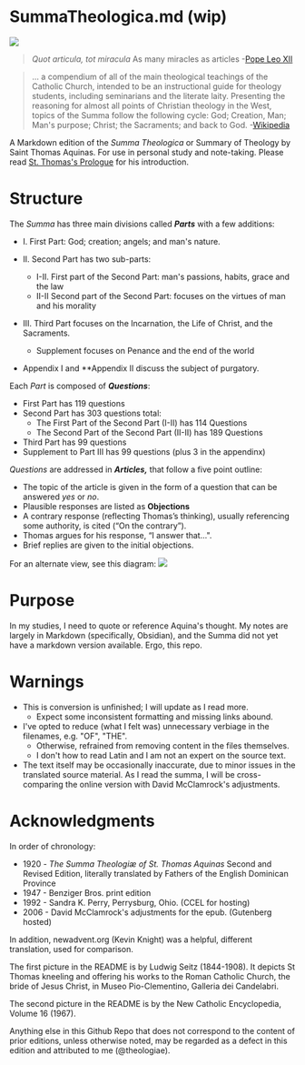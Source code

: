 # SummaTheologica.md (wip)

<img src='https://i.imgur.com/Ht5Qq9l.png' />

>_Quot articula, tot miracula_
> As many miracles as articles 
>-[Pope Leo XII](https://en.wikipedia.org/wiki/Summa_Theologica#Reception)

>... a compendium of all of the main theological teachings of the Catholic Church, intended to be an instructional guide for theology students, including seminarians and the literate laity. Presenting the reasoning for almost all points of Christian theology in the West, topics of the Summa follow the following cycle: God; Creation, Man; Man's purpose; Christ; the Sacraments; and back to God.
>-[Wikipedia](https://en.wikipedia.org/wiki/Summa_Theologica)

A Markdown edition of the *Summa Theologica* or Summary of Theology by Saint Thomas Aquinas. For use in personal study and note-taking. Please read [St. Thomas's Prologue](./dist/Prologue.md) for his introduction.

# Structure

The _Summa_ has three main divisions called **_Parts_** with a few additions:

- I. First Part: God; creation; angels; and man's nature.

- II. Second Part has two sub-parts:
    - I-II. First part of the Second Part:  man's passions, habits, grace and the law
    - II-II Second part of the Second Part: focuses on the virtues of man and his morality

- III. Third Part focuses on the Incarnation, the Life of Christ, and the Sacraments.
    - Supplement focuses on Penance and the end of the world

- Appendix I and **Appendix II discuss the subject of purgatory.


Each _Part_ is composed of **_Questions_**:

- First Part has 119 questions
- Second Part has 303 questions total:
    - The First Part of the Second Part (I-II) has 114 Questions
    - The Second Part of the Second Part (II-II) has 189 Questions
- Third Part has 99 questions
- Supplement to Part III has 99 questions (plus 3 in the appendinx)

_Questions_ are addressed in **_Articles,_** that follow a five point outline:

- The topic of the article is given in the form of a question that can be answered *yes* or *no*.
- Plausible responses are listed as **Objections**
- A contrary response (reflecting Thomas’s thinking), usually referencing some authority, is cited (“On the contrary”).
- Thomas argues for his response, “I answer that...".
- Brief replies are given to the initial objections.

For an alternate view, see this diagram:
<img src='https://i.imgur.com/Pj0Wxru.jpeg' />

# Purpose
In my studies, I need to quote or reference Aquina's thought.  My notes are largely in Markdown (specifically, Obsidian), and the Summa did not yet have a markdown version available. Ergo, this repo.

# Warnings
- This is conversion is unfinished; I will update as I read more.
	- Expect some inconsistent formatting and missing links abound.
- I've opted to reduce (what I felt was) unnecessary verbiage in the filenames, e.g. "OF", "THE".
    - Otherwise, refrained from removing content in the files themselves. 
	- I don't how to read Latin and I am not an expert on the source text.
- The text itself may be occasionally inaccurate, due to minor issues in the translated source material. As I read the summa, I will be cross-comparing the online version with David McClamrock's adjustments.


# Acknowledgments
In order of chronology:
* 1920 - _The Summa Theologiæ of St. Thomas Aquinas_ Second and Revised Edition, literally translated by Fathers of the English Dominican Province  
* 1947 - Benziger Bros. print edition
* 1992 - Sandra K. Perry, Perrysburg, Ohio. (CCEL for hosting)
* 2006 - David McClamrock's adjustments for the epub. (Gutenberg hosted)

In addition, newadvent.org (Kevin Knight) was a helpful, different translation, used for comparison.

The first picture in the README is by Ludwig Seitz (1844-1908). It depicts St Thomas kneeling and offering his works to the Roman Catholic Church, the bride of Jesus Christ, in Museo Pio-Clementino, Galleria dei Candelabri.

The second picture in the README is by the New Catholic Encyclopedia, Volume 16 (1967).

Anything else in this Github Repo that does not correspond to the content of prior editions, unless otherwise noted, may be regarded as a defect in this edition and attributed to me (@theologiae).


